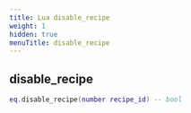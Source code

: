 ```yaml
---
title: Lua disable_recipe
weight: 1
hidden: true
menuTitle: disable_recipe
---
```

## disable_recipe
```lua
eq.disable_recipe(number recipe_id) -- bool
```